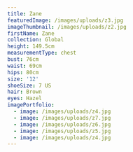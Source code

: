 ```yaml
---
title: Zane
featuredImage: /images/uploads/z3.jpg
imageThumbnail: /images/uploads/z2.jpg
firstName: Zane
collection: Global
height: 149.5cm
measurementType: chest
bust: 76cm
waist: 69cm
hips: 80cm
size: '12'
shoeSize: 7 US
hair: Brown
eyes: Hazel
imagePortfolio:
  - image: /images/uploads/z4.jpg
  - image: /images/uploads/z7.jpg
  - image: /images/uploads/z6.jpg
  - image: /images/uploads/z5.jpg
  - image: /images/uploads/z4.jpg
---
```


